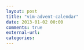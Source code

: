 ```yaml
---
layout: post
title: "vim-advent-calendar"
date: 2013-01-02 00:00
comments: true
external-url: 
categories: 
---
```

